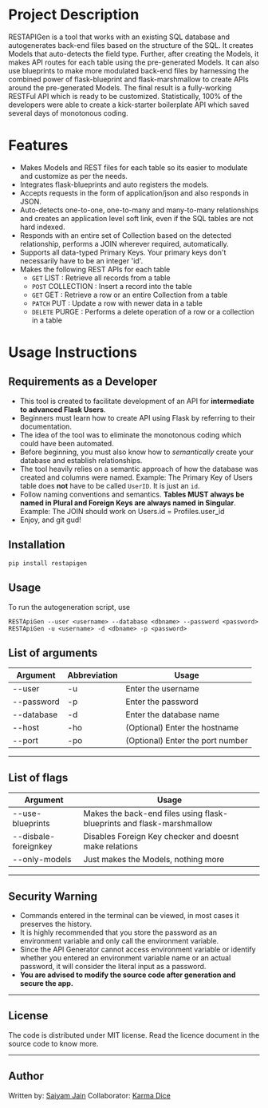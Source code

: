 # Project Description
RESTAPIGen is a tool that works with an existing SQL database and autogenerates back-end files based on the structure of the SQL. It creates Models that auto-detects the field type. Further, after creating the Models, it makes API routes for each table using the pre-generated Models. It can also use blueprints to make more modulated back-end files by
harnessing the combined power of flask-blueprint and flask-marshmallow to create APIs around the pre-generated Models. The final result is a fully-working RESTFul API which is ready to be customized. Statistically, 100% of the developers were able to create a kick-starter boilerplate API which saved several days of monotonous coding.

# Features

* Makes Models and REST files for each table so its easier to modulate and customize as per the needs.
* Integrates flask-blueprints and auto registers the models.
* Accepts requests in the form of application/json and also responds in JSON.
* Auto-detects one-to-one, one-to-many and many-to-many relationships and creates an application level soft link, even if the SQL tables are not hard indexed.
* Responds with an entire set of Collection based on the detected relationship, performs a JOIN wherever required, automatically.
* Supports all data-typed Primary Keys. Your primary keys don't necessarily have to be an integer 'id'.
* Makes the following REST APIs for each table
  * `GET` LIST : Retrieve all records from a table
  * `POST` COLLECTION : Insert a record into the table
  * `GET` GET : Retrieve a row or an entire Collection from a table
  * `PATCH` PUT : Update a row with newer data in a table
  * `DELETE` PURGE : Performs a delete operation of a row or a collection in a table

# Usage Instructions

## Requirements as a Developer
- This tool is created to facilitate development of an API for **intermediate to advanced Flask Users**.
- Beginners must learn how to create API using Flask by referring to their documentation.
- The idea of the tool was to eliminate the monotonous coding which could have been automated.
- Before beginning, you must also know how to _semantically_ create your database and establish relationships.
- The tool heavily relies on a semantic approach of how the database was created and columns were named. Example: The Primary Key of Users table does **not** have to be called `UserID`. It is just an `id`.
- Follow naming conventions and semantics. **Tables MUST always be named in Plural and Foreign Keys are always named in Singular**. Example: The JOIN should work on Users.id = Profiles.user_id
- Enjoy, and git gud!

## Installation

```
pip install restapigen
```

## Usage
To run the autogeneration script, use 
```
RESTApiGen --user <username> --database <dbname> --password <password>
RESTApiGen -u <username> -d <dbname> -p <password>
```
## List of arguments
| Argument   | Abbreviation | Usage                            |
|------------|--------------|----------------------------------|
| -\-user     | -u           | Enter the username               |
| -\-password | -p           | Enter the password               |
| -\-database | -d           | Enter the database name          |
| -\-host     | -ho          | (Optional) Enter the hostname    |
| -\-port     | -po          | (Optional) Enter the port number |
----------------------------
## List of flags
| Argument              | Usage                            |
|-----------------------|----------------------------------|
| -\-use\-blueprints  |  Makes the back-end files using flask-blueprints and flask-marshmallow        |
| -\-disbale-foreignkey |  Disables Foreign Key checker and doesnt make relations |
| -\-only-models |  Just makes the Models, nothing more

--------------------------------------

## Security Warning

- Commands entered in the terminal can be viewed, in most cases it preserves the history.
- It is highly recommended that you store the password as an environment variable and only call the environment variable.
- Since the API Generator cannot access environment variable or identify whether you entered an environment variable name or an actual password, it will consider the literal input as a password.
- **You are advised to modify the source code after generation and secure the app.**
----------------
## License
The code is distributed under MIT license. Read the licence document in the source code to know more.

----------------
## Author
Written by: [Saiyam Jain](https://github.com/Saiyam-J)
Collaborator: [Karma Dice](https://github.com/karmicdice)